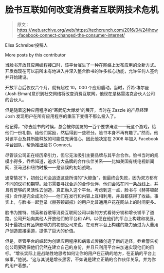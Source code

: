 # 脸书互联如何改变消费者互联网技术危机

> 原文：<https://web.archive.org/web/https://techcrunch.com/2016/04/24/how-facebook-connect-changed-the-consumer-internet/>

Elisa Schreiber投稿人

More posts by this contributor

当脸书开放其应用编程接口时，该平台催生了一种在网络上发布应用的全新方式。开发商现在可以前所未有地进入并深入整合脸书的许多核心功能，允许任何人签约并开始建设。

开放平台后仅仅六个月，就有超过 10，000 个应用启动。当时，乔希·埃尔曼(Josh Elman)意识到社交网络将改变消费互联网，他现在是格雷洛克合伙人公司的合伙人。

但是随着这种应用程序的“寒武纪大爆发”的展开，当时在 Zazzle 的产品经理 Josh 发现用户在所有应用程序的重压下变得不那么投入了。

他记得，“你去脸书的时候，总会被你朋友的一百个要求淹没——玩这个游戏，给他们一份礼物，给他们奖励，然后得到一些积分。脸书本身不再有趣了。”然而，他对该平台及其所能释放的可能性充满信心，因此他决定在 2008 年加入 Facebook 平台团队，帮助推出脸书 Connect。

尽管该公司正在经历牵引力，但它无法吸引主要品牌与其平台合作。脸书当时的规模小得多，乔希知道，追求与大品牌的合作伙伴关系——比如美国有线电视新闻网、亚马逊和纽约时报——是错误的初始战略。

通常情况下，初创公司会追逐这些所谓的“大鲸鱼”，但最终会失败，因为双方都有不同的议程和期望。脸书需要寻找合适的合作伙伴，他们会站在同一条战线上，并且有足够的灵活性去创造，真正融入这个平台。考虑到这一点，脸书与《赫芬顿邮报》合作是完全成功的——他们在发行和内容上互相利用，并且都获得了收益。事实上，与脸书一起登录《赫芬顿邮报》的用户比普通用户花在网站上的时间更多。

脸书为推特、领英和谷歌等消费互联网公司以新的方式看待分销和增长铺平了道路。公司开始向其他人开放他们的平台和 API，以便在他们的平台上构建和发展。对于最初没有品牌影响力的初创公司来说，在现有平台上构建的能力通过为大量用户创造直接渠道，提供了巨大的价值。

但是，尽管平台的崛起为创建应用程序和病毒式传播创造了新的途径，乔希警告初创公司要确保他们仍然在建立自己的身份，并且只利用平台来加速实现他们的目标。“增长实际上是战略性地思考如何让你的用户在正确的地方，在正确的平台上做事，”他说。“这与其说是增长黑客，不如说是建立正确的合作伙伴关系，并为你的用户着想。”